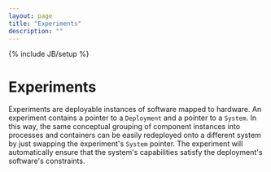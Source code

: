 ```yaml
---
layout: page
title: "Experiments"
description: ""
---
```

{% include JB/setup %}

# Experiments

Experiments are deployable instances of software mapped to hardware.  An experiment contains a pointer to a `Deployment` and a pointer to a `System`.  In this way, the same conceptual grouping of component instances into processes and containers can be easily redeployed onto a different system by just swapping the experiment's `System` pointer.  The experiment will automatically ensure that the system's capabilities satisfy the deployment's software's constraints.  